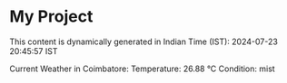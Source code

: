 # My Project

This content is dynamically generated in Indian Time (IST): 2024-07-23 20:45:57 IST


Current Weather in Coimbatore:
Temperature: 26.88 °C
Condition: mist
